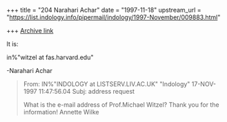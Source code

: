 +++
title = "204 Narahari Achar"
date = "1997-11-18"
upstream_url = "https://list.indology.info/pipermail/indology/1997-November/009883.html"

+++
[Archive link](https://list.indology.info/pipermail/indology/1997-November/009883.html)

It is:

in%"witzel at fas.harvard.edu"

-Narahari Achar

>From:  IN%"INDOLOGY at LISTSERV.LIV.AC.UK"  "Indology" 17-NOV-1997 11:47:56.04
>Subj:  address request
>
>What is the e-mail address of Prof.Michael Witzel? Thank you for the
>information!
>Annette Wilke



